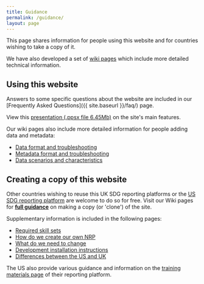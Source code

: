 ```yaml
---
title: Guidance
permalink: /guidance/
layout: page
---
```


This page shares information for people using this website and for countries wishing to take a copy of it.

We have also developed a set of <a href="https://github.com/datasciencecampus/sdg-indicators/wiki" onClick='ga("send", "event", "Guidance", "wiki", "wiki homepage")'>wiki pages</a> which include more detailed technical information.

## Using this website
Answers to some specific questions about the website are included in our [Frequently Asked Questions]({{ site.baseurl }}/faq/) page.

View this <a href="{{site.baseurl}}/public/NRP VIDEO DEMO May2018.ppsx" onClick='ga("send", "event", "Guidance", "presentation", "view presentation")'>presentation (.ppsx file 6.45Mb)</a> on the site's main features.

Our wiki pages also include more detailed information for people adding data and metadata:
- <a href="https://github.com/datasciencecampus/sdg-indicators/wiki/Raw-data-format" onClick='ga("send", "event", "Guidance", "wiki", "raw data format")'>Data format and troubleshooting</a> []( )
-	<a href="https://github.com/datasciencecampus/sdg-indicators/wiki/Metadata-format" onClick='ga("send", "event", "Guidance", "wiki", "metadata format")'>Metadata format and troubleshooting</a>
- <a href="https://github.com/datasciencecampus/sdg-indicators/wiki/Data-scenarios-and-characteristics" onClick='ga("send", "event", "Guidance", "wiki", "data scenarios and characteristics")'>Data scenarios and characteristics</a>

## Creating a copy of this website
Other countries wishing to reuse this UK SDG reporting platforms or the [US SDG reporting platform](https://sdg.data.gov/) are welcome to do so for free. Visit our Wiki pages for <a href="https://github.com/ONSdigital/sdg-indicators/wiki/Clone-your-own%3A-step-by-step-instructions-%28Windows%29" onClick='ga("send", "event", "Guidance", "wiki", "clone your own guidance")'>**full guidance**</a>  on making a copy (or 'clone') of the site.

Supplementary information is included in the following pages:
-	<a href="https://github.com/datasciencecampus/sdg-indicators/wiki/Required-skill-sets" onClick='ga("send", "event", "Guidance", "wiki", "required skill set")'>Required skill sets</a>
-	<a href="https://github.com/datasciencecampus/sdg-indicators/wiki/How-do-we-create-our-own-NRP" onClick='ga("send", "event", "Guidance", "wiki", "how do we create our own nrp")'>How do we create our own NRP</a>
-	<a href="https://github.com/datasciencecampus/sdg-indicators/wiki/What-do-we-need-to-change" onClick='ga("send", "event", "Guidance", "wiki", "what do we need to change")'>What do we need to change</a>
-	<a href="https://github.com/datasciencecampus/sdg-indicators/wiki/Development-installation-instructions" onClick='ga("send", "event", "Guidance", "wiki", "development installation instructions")'>Development installation instructions</a>
-	<a href="https://github.com/datasciencecampus/sdg-indicators/wiki/Differences-between-the-US-and-UK-NRPs" onClick='ga("send", "event", "Guidance", "wiki", "differences between the uk and us")'>Differences between the US and UK</a>

The US also provide various guidance and information on the <a href="https://gsa.github.io/sdg-indicators-usa/guidance/"  onClick='ga("send", "event", "Guidance", "wiki", "us guidance")'>training materials page</a> of their reporting platform.
